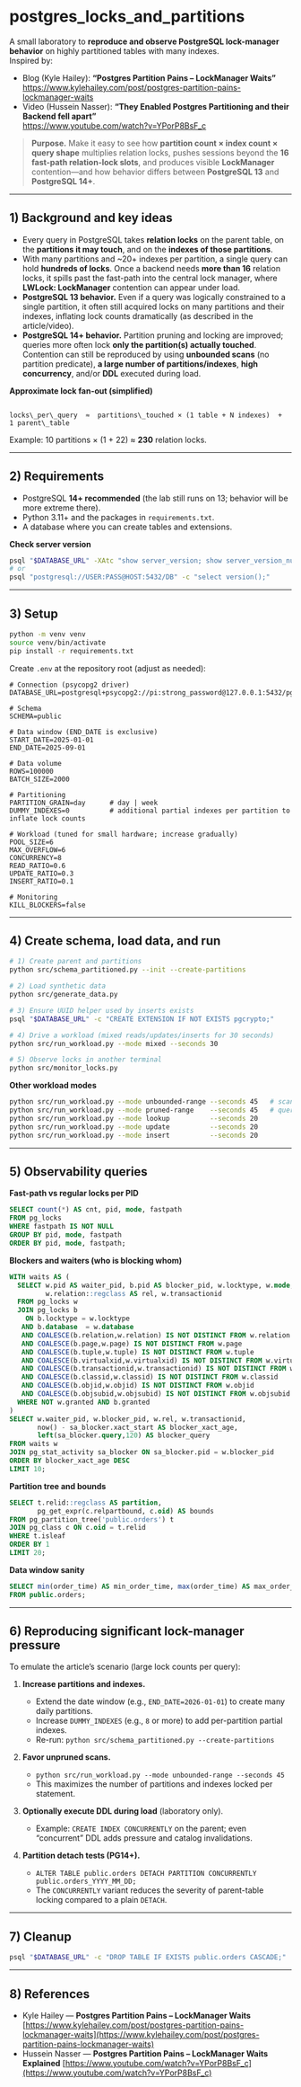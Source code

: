 # postgres_locks_and_partitions

A small laboratory to **reproduce and observe PostgreSQL lock-manager behavior** on highly partitioned tables with many indexes.  
Inspired by:

- Blog (Kyle Hailey): **“Postgres Partition Pains – LockManager Waits”**  
  https://www.kylehailey.com/post/postgres-partition-pains-lockmanager-waits
- Video (Hussein Nasser): **“They Enabled Postgres Partitioning and their Backend fell apart”**  
   https://www.youtube.com/watch?v=YPorP8BsF_c

> **Purpose.** Make it easy to see how **partition count × index count × query shape** multiplies relation locks, pushes sessions beyond the **16 fast-path relation-lock slots**, and produces visible **LockManager** contention—and how behavior differs between **PostgreSQL 13** and **PostgreSQL 14+**.

---

## 1) Background and key ideas

- Every query in PostgreSQL takes **relation locks** on the parent table, on the **partitions it may touch**, and on the **indexes of those partitions**.
- With many partitions and ~20+ indexes per partition, a single query can hold **hundreds of locks**. Once a backend needs **more than 16** relation locks, it spills past the fast-path into the central lock manager, where **LWLock: LockManager** contention can appear under load.
- **PostgreSQL 13 behavior.** Even if a query was logically constrained to a single partition, it often still acquired locks on many partitions and their indexes, inflating lock counts dramatically (as described in the article/video).
- **PostgreSQL 14+ behavior.** Partition pruning and locking are improved; queries more often lock **only the partition(s) actually touched**. Contention can still be reproduced by using **unbounded scans** (no partition predicate), **a large number of partitions/indexes**, **high concurrency**, and/or **DDL** executed during load.

**Approximate lock fan-out (simplified)**

```

locks\_per\_query  ≈  partitions\_touched × (1 table + N indexes)  +  1 parent\_table

```

Example: 10 partitions × (1 + 22) ≈ **230** relation locks.

---

## 2) Requirements

- PostgreSQL **14+ recommended** (the lab still runs on 13; behavior will be more extreme there).
- Python 3.11+ and the packages in `requirements.txt`.
- A database where you can create tables and extensions.

**Check server version**

```bash
psql "$DATABASE_URL" -XAtc "show server_version; show server_version_num;"
# or
psql "postgresql://USER:PASS@HOST:5432/DB" -c "select version();"
```

---

## 3) Setup

```bash
python -m venv venv
source venv/bin/activate
pip install -r requirements.txt
```

Create `.env` at the repository root (adjust as needed):

```env
# Connection (psycopg2 driver)
DATABASE_URL=postgresql+psycopg2://pi:strong_password@127.0.0.1:5432/pg_partition_lab

# Schema
SCHEMA=public

# Data window (END_DATE is exclusive)
START_DATE=2025-01-01
END_DATE=2025-09-01

# Data volume
ROWS=100000
BATCH_SIZE=2000

# Partitioning
PARTITION_GRAIN=day      # day | week
DUMMY_INDEXES=0          # additional partial indexes per partition to inflate lock counts

# Workload (tuned for small hardware; increase gradually)
POOL_SIZE=6
MAX_OVERFLOW=6
CONCURRENCY=8
READ_RATIO=0.6
UPDATE_RATIO=0.3
INSERT_RATIO=0.1

# Monitoring
KILL_BLOCKERS=false
```

---

## 4) Create schema, load data, and run

```bash
# 1) Create parent and partitions
python src/schema_partitioned.py --init --create-partitions

# 2) Load synthetic data
python src/generate_data.py

# 3) Ensure UUID helper used by inserts exists
psql "$DATABASE_URL" -c "CREATE EXTENSION IF NOT EXISTS pgcrypto;"

# 4) Drive a workload (mixed reads/updates/inserts for 30 seconds)
python src/run_workload.py --mode mixed --seconds 30

# 5) Observe locks in another terminal
python src/monitor_locks.py
```

**Other workload modes**

```bash
python src/run_workload.py --mode unbounded-range --seconds 45   # scans without partition pruning
python src/run_workload.py --mode pruned-range    --seconds 45   # queries constrained by order_time
python src/run_workload.py --mode lookup          --seconds 20
python src/run_workload.py --mode update          --seconds 20
python src/run_workload.py --mode insert          --seconds 20
```

---

## 5) Observability queries

**Fast-path vs regular locks per PID**

```sql
SELECT count(*) AS cnt, pid, mode, fastpath
FROM pg_locks
WHERE fastpath IS NOT NULL
GROUP BY pid, mode, fastpath
ORDER BY pid, mode, fastpath;
```

**Blockers and waiters (who is blocking whom)**

```sql
WITH waits AS (
  SELECT w.pid AS waiter_pid, b.pid AS blocker_pid, w.locktype, w.mode,
         w.relation::regclass AS rel, w.transactionid
  FROM pg_locks w
  JOIN pg_locks b
    ON b.locktype = w.locktype
   AND b.database  = w.database
   AND COALESCE(b.relation,w.relation) IS NOT DISTINCT FROM w.relation
   AND COALESCE(b.page,w.page) IS NOT DISTINCT FROM w.page
   AND COALESCE(b.tuple,w.tuple) IS NOT DISTINCT FROM w.tuple
   AND COALESCE(b.virtualxid,w.virtualxid) IS NOT DISTINCT FROM w.virtualxid
   AND COALESCE(b.transactionid,w.transactionid) IS NOT DISTINCT FROM w.transactionid
   AND COALESCE(b.classid,w.classid) IS NOT DISTINCT FROM w.classid
   AND COALESCE(b.objid,w.objid) IS NOT DISTINCT FROM w.objid
   AND COALESCE(b.objsubid,w.objsubid) IS NOT DISTINCT FROM w.objsubid
  WHERE NOT w.granted AND b.granted
)
SELECT w.waiter_pid, w.blocker_pid, w.rel, w.transactionid,
       now() - sa_blocker.xact_start AS blocker_xact_age,
       left(sa_blocker.query,120) AS blocker_query
FROM waits w
JOIN pg_stat_activity sa_blocker ON sa_blocker.pid = w.blocker_pid
ORDER BY blocker_xact_age DESC
LIMIT 10;
```

**Partition tree and bounds**

```sql
SELECT t.relid::regclass AS partition,
       pg_get_expr(c.relpartbound, c.oid) AS bounds
FROM pg_partition_tree('public.orders') t
JOIN pg_class c ON c.oid = t.relid
WHERE t.isleaf
ORDER BY 1
LIMIT 20;
```

**Data window sanity**

```sql
SELECT min(order_time) AS min_order_time, max(order_time) AS max_order_time
FROM public.orders;
```

---

## 6) Reproducing significant lock-manager pressure

To emulate the article’s scenario (large lock counts per query):

1. **Increase partitions and indexes.**

   - Extend the date window (e.g., `END_DATE=2026-01-01`) to create many daily partitions.
   - Increase `DUMMY_INDEXES` (e.g., `8` or more) to add per-partition partial indexes.
   - Re-run: `python src/schema_partitioned.py --create-partitions`

2. **Favor unpruned scans.**

   - `python src/run_workload.py --mode unbounded-range --seconds 45`
   - This maximizes the number of partitions and indexes locked per statement.

3. **Optionally execute DDL during load** (laboratory only).

   - Example: `CREATE INDEX CONCURRENTLY` on the parent; even “concurrent” DDL adds pressure and catalog invalidations.

4. **Partition detach tests (PG14+).**

   - `ALTER TABLE public.orders DETACH PARTITION CONCURRENTLY public.orders_YYYY_MM_DD;`
   - The `CONCURRENTLY` variant reduces the severity of parent-table locking compared to a plain `DETACH`.

---

## 7) Cleanup

```bash
psql "$DATABASE_URL" -c "DROP TABLE IF EXISTS public.orders CASCADE;"
```

---

## 8) References

- Kyle Hailey — **Postgres Partition Pains – LockManager Waits**
  [https://www.kylehailey.com/post/postgres-partition-pains-lockmanager-waits](https://www.kylehailey.com/post/postgres-partition-pains-lockmanager-waits)
- Hussein Nasser — **Postgres Partition Pains – LockManager Waits Explained**
  [https://www.youtube.com/watch?v=YPorP8BsF_c](https://www.youtube.com/watch?v=YPorP8BsF_c)
